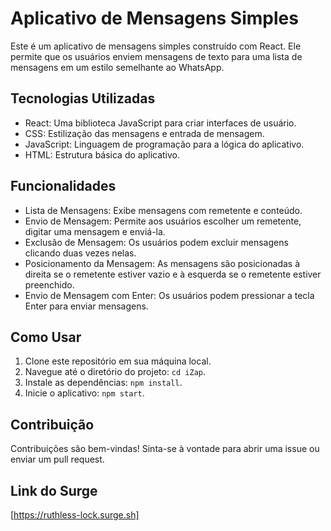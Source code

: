 # Aplicativo de Mensagens Simples

Este é um aplicativo de mensagens simples construído com React. Ele permite que os usuários enviem mensagens de texto para uma lista de mensagens em um estilo semelhante ao WhatsApp.

## Tecnologias Utilizadas

- React: Uma biblioteca JavaScript para criar interfaces de usuário.
- CSS: Estilização das mensagens e entrada de mensagem.
- JavaScript: Linguagem de programação para a lógica do aplicativo.
- HTML: Estrutura básica do aplicativo.

## Funcionalidades

- Lista de Mensagens: Exibe mensagens com remetente e conteúdo.
- Envio de Mensagem: Permite aos usuários escolher um remetente, digitar uma mensagem e enviá-la.
- Exclusão de Mensagem: Os usuários podem excluir mensagens clicando duas vezes nelas.
- Posicionamento da Mensagem: As mensagens são posicionadas à direita se o remetente estiver vazio e à esquerda se o remetente estiver preenchido.
- Envio de Mensagem com Enter: Os usuários podem pressionar a tecla Enter para enviar mensagens.

## Como Usar

1. Clone este repositório em sua máquina local.
2. Navegue até o diretório do projeto: `cd iZap`.
3. Instale as dependências: `npm install`.
4. Inicie o aplicativo: `npm start`.

## Contribuição

Contribuições são bem-vindas! Sinta-se à vontade para abrir uma issue ou enviar um pull request.

## Link do Surge

[https://ruthless-lock.surge.sh]
